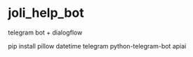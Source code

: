 # joli_help_bot
telegram bot + dialogflow

pip install pillow datetime telegram python-telegram-bot apiai
